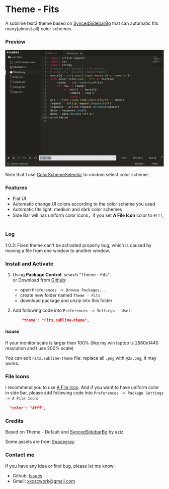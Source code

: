 # Theme - Fits
A sublime text3 theme based on [SyncedSidebarBg](https://packagecontrol.io/packages/SyncedSidebarBg) that can automatic fits many(almost all) color schemes.

### Preview

![preview](Preview/preview.gif)

Note that I use [ColorSchemeSelector](https://packagecontrol.io/packages/ColorSchemeSelector) to random select color scheme. 

### Features

- Flat UI
- Automatic change UI colors according to the color scheme you used
- Automatic fits light, medium and dark color schemes
- Side Bar will has uniform color icons，if you set **A File Icon** color to `#fff`, 
 
### Log

1.0.3:
Fixed theme can't be activated properly bug, which is caused by moving a file from one window to another window.

### Install and Activate
1. Using **Package Control**: search "Theme - Fits" \
	or Download from [Github](https://github.com/xxxzc/themefits): 
	- open `Preferences -> Browse Packages...`
	- create new folder named `Theme - Fits`
	- download package and unzip into this folder

2. Add following code into `Preferences -> Settings - User`:
	```json
		"theme": "Fits.sublime-theme",
	```

#### Issues

If your monitor scale is larger than 100% (like my win laptop is 2560x1440 resolution and I use 200% scale)

You can edit `Fits.sublime-theme` file: replace all `.png` with `@2x.png`, it may works.

### File Icons

I recommend you to use [A File Icon](https://packagecontrol.io/packages/A%20File%20Icon). 
And if you want to have uniform color in side bar, please add following code into `Preferences -> Package Settings -> A File Icon`:
```json
  "color": "#fff",
```

### Credits

Based on Theme - Default and  [SyncedSidebarBg](https://packagecontrol.io/packages/SyncedSidebarBg) by aziz.

Some assets are from [Spacegray](https://packagecontrol.io/packages/Theme%20-%20Spacegray).

### Contact me
if you have any idea or find bug, please let me know:
- Github: [Issues](https://github.com/xxxzc/themefits/issues)
- Gmail: xxxzcwork@gmail.com
